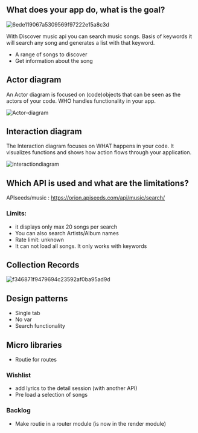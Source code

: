 

## What does your app do, what is the goal?

![6ede119067a5309569f97222e15a8c3d](https://user-images.githubusercontent.com/43183768/74226067-28c84e80-4cbc-11ea-8fca-dd4eae058378.jpg)

With Discover music api you can search music songs. Basis of keywords it will search any song and generates a list with that keyword. 

* A range of songs to discover
* Get information about the song

## Actor diagram

An Actor diagram is focused on (code)objects that can be seen as the actors of your code. WHO handles functionality in your app.

<img width="" alt="Actor-diagram" src="https://user-images.githubusercontent.com/43183768/75482820-d5d1e500-59a5-11ea-99c9-da71d16c594a.png">

## Interaction diagram
The Interaction diagram focuses on WHAT happens in your code. It visualizes functions and shows how action flows through your application.

<img width="" alt="interactiondiagram" src="https://user-images.githubusercontent.com/43183768/75482917-ff8b0c00-59a5-11ea-8110-9bf0d4402328.png">

## Which API is used and what are the limitations? 

APIseeds/music :  https://orion.apiseeds.com/api/music/search/ 

### Limits:
* it displays only max 20 songs per search
* You can also search Artists/Album names
* Rate limit: unknown
* It can not load all songs. It only works with keywords

## Collection Records

<img width="" alt="f346871f9479694c23592af0ba95ad9d" src="https://user-images.githubusercontent.com/43183768/74240204-bf573880-4cd9-11ea-9163-ec72fe4c0e58.png">

## Design patterns
* Single tab
* No var
* Search functionality

## Micro libraries 
* Routie for routes


### Wishlist
* add lyrics to the detail session (with another API)
* Pre load a selection of songs

### Backlog
* Make routie in a router module (is now in the render module)


